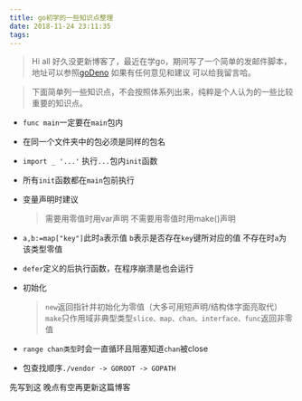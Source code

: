 ```yaml
---
title: go初学的一些知识点整理
date: 2018-11-24 23:11:35
tags:
---
```


> Hi all 好久没更新博客了，最近在学go，期间写了一个简单的发邮件脚本，地址可以参照[goDeno](https://github.com/JohnWang0930/sendEmail) 如果有任何意见和建议 可以给我留言哈。  

> 下面简单列一些知识点，不会按照体系列出来，纯粹是个人认为的一些比较重要的知识点。  

- `func main`一定要在`main`包内

- 在同一个文件夹中的包必须是同样的包名

- `import _ '...'` 执行`...`包内`init`函数

- 所有`init`函数都在`main`包前执行

- 变量声明时建议
    > 需要用零值时用var声明
    > 不需要用零值时用make()声明

- `a,b:=map["key"]`此时`a`表示值 `b`表示是否存在`key`键所对应的值 不存在时`a`为该类型零值

- `defer`定义的后执行函数，在程序崩溃是也会运行

- 初始化
    > `new`返回指针并初始化为零值（大多可用短声明/结构体字面亮取代）
    > `make`只作用域非典型类型`slice、map、chan、interface、func`返回非零值

- `range chan类型`时会一直循环且阻塞知道`chan`被close

- 包查找顺序`./vendor -> GOROOT -> GOPATH`


先写到这 晚点有空再更新这篇博客